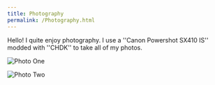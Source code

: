 ```yaml
---
title: Photography
permalink: /Photography.html
---
```

Hello! I quite enjoy photography. I use a ''Canon Powershot SX410 IS'' modded with ''CHDK'' to take all of my photos.

![Photo One](https://media.discordapp.net/attachments/1004911792423718983/1078726949435887777/IMG_9372.jpg)

![Photo Two](https://media.discordapp.net/attachments/1004911792423718983/1078726949767221378/IMG_9373.jpg)
